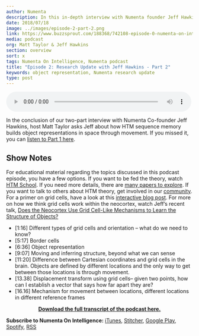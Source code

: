 ```yaml
---
author: Numenta
description: In this in-depth interview with Numenta founder Jeff Hawkins, host Matt Taylor discussed with Numenta Co-founder Jeff Hawkins how HTM sequence memory builds object representations in space through movement.
date: 2018/07/18
image: ../images/episode-2-part-2.png
link: https://www.buzzsprout.com/188368/742108-episode-0-numenta-on-intelligence-trailer
media: podcast
org: Matt Taylor & Jeff Hawkins
section: overview
sort: x
tags: Numenta On Intelligence, Numenta podcast
title: "Episode 2: Research Update with Jeff Hawkins - Part 2"
keywords: object representation, Numenta research update
type: post
---
```


<audio controls preload="metadata" style=" width:500px;"> <source src="https://www.buzzsprout.com/188368/753225-episode-2-research-update-with-jeff-hawkins-part-2.mp3" type="audio/mpeg">Your browser does not support the audio element. </audio>

In the conclusion of our two-part interview with Numenta Co-founder Jeff Hawkins, host Matt Taylor asks Jeff about how HTM sequence memory builds object representations in space through movement. If you missed it, you can [listen to Part 1 here](/resources/numenta-on-intelligence-podcast/episode-1-research-update-with-Jeff-Hawkins-part-1/).

## Show Notes

For educational material regarding the topics discussed in this podcast episode, you have a few options. If you want to be fed the theory, watch [HTM School](https://numenta.org/htm-school/). If you need more details, there are [many papers to explore](/neuroscience-research/research-publications/papers/). If you want to talk to others about HTM theory, get involved in our [community](https://discourse.numenta.org/). For a primer on grid cells, have a look at this [interactive blog post](/blog/2018/05/25/how-grid-cells-map-space/). For more on how we think grid cells work within the neocortex, watch Jeff’s recent talk, [Does the Neocortex Use Grid Cell-Like Mechanisms to Learn the Structure of Objects?](/resources/videos/jeff-hawkins-simons-institute-talk/)

*	[1:16] Different types of grid cells and orientation – what do we need to know?
*	[5:17] Border cells
*	[6:36] Object representation
* [9:07] Moving and inferring structure, beyond what we can sense
* [11:20] Difference between Cartesian coordinates and grid cells in the brain. Objects are defined by different locations and the only way to get between those locations is through movement.
* [13.38] Displacement transform using grid cells– given two points, how can I establish a vector that says how far apart they are?  
* [16.16] Mechanism for movement between locations, different locations in different reference frames
<center>

**[Download the full transcript of the podcast here.](/assets/pdf/numenta-on-intelligence-podcast/NOI-Episode-2-Research-Update-with-Jeff-Hawkins-Part-2.pdf)**

</center>


**Subscribe to Numenta On Intelligence:**  [iTunes](https://itunes.apple.com/us/podcast/numenta-on-intelligence/id1406940219), [Stitcher](https://www.stitcher.com/podcast/numenta-on-intelligence), [Google Play](https://play.google.com/music/listen?u=1#/ps/Iso5mnblc5aksx4k6etlz5243se), [Spotify](https://open.spotify.com/show/1vH1TuF6HR51D4rYAfF7aT?si=zqpeFHAKRc6H7s9fsabukg), [RSS](https://feeds.buzzsprout.com/188368.rss)
